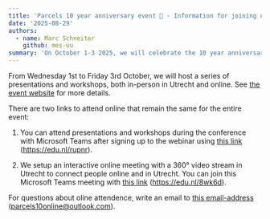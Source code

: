 ```yaml
---
title: 'Parcels 10 year anniversary event 🎉 - Information for joining online'
date: '2025-08-29'
authors:
  - name: Marc Schneiter
    github: mes-uu
summary: 'On October 1-3 2025, we will celebrate the 10 year anniversary of Parcels in Utrecht, Netherlands. This page gives more information on how to join online.'
---
```


From Wednesday 1st to Friday 3rd October, we will host a series of presentations and workshops, both in-person in Utrecht and online. See [the event website](https://oceanparcels.org/blog/10year-event) for more details.

There are two links to attend online that remain the same for the entire event:

1. You can attend presentations and workshops during the conference with Microsoft Teams after signing up to the webinar using [this link](https://edu.nl/rupnr) (https://edu.nl/rupnr).

2. We setup an interactive online meeting with a 360° video stream in Utrecht to connect people online and in Utrecht. You can join this Microsoft Teams meeting with [this link](https://edu.nl/8wk6d) (https://edu.nl/8wk6d).

For questions about oline attendence, write an email to [this email-address](parcels10online@outlook.com) (parcels10online@outlook.com).
